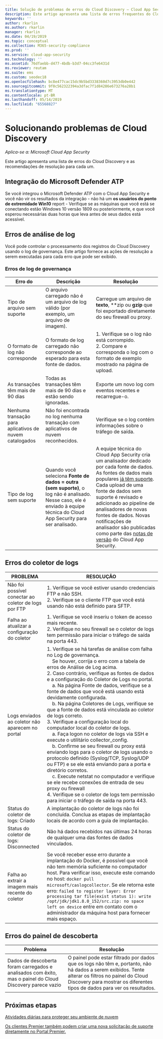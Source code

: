 ```yaml
---
title: Solução de problemas de erros do Cloud Discovery – Cloud App Security | Microsoft Docs
description: Este artigo apresenta uma lista de erros frequentes do Cloud Discovery e as recomendações de resolução para cada um.
keywords: ''
author: rkarlin
ms.author: rkarlin
manager: rkarlin
ms.date: 04/19/2019
ms.topic: conceptual
ms.collection: M365-security-compliance
ms.prod: ''
ms.service: cloud-app-security
ms.technology: ''
ms.assetid: 76dfaebb-d477-4bdb-b3d7-04cc3fe6431d
ms.reviewer: reutam
ms.suite: ems
ms.custom: seodec18
ms.openlocfilehash: bc8e477cac15dc9b5bd3338360d7c3953db0e442
ms.sourcegitcommit: 9f0c562322394a3dfac7f1d84286e673276a28b1
ms.translationtype: MT
ms.contentlocale: pt-BR
ms.lasthandoff: 05/14/2019
ms.locfileid: "65568827"
---
```

# <a name="troubleshooting-cloud-discovery"></a>Solucionando problemas de Cloud Discovery

*Aplica-se a: Microsoft Cloud App Security*

Este artigo apresenta uma lista de erros do Cloud Discovery e as recomendações de resolução para cada um.

## <a name="microsoft-defender-atp-integration"></a>Integração do Microsoft Defender ATP

Se você integrou o Microsoft Defender ATP com o Cloud App Security e você não vir os resultados da integração - não há um **os usuários do ponto de extremidade Win10** report - Verifique se as máquinas que você está se conectando estão Windows 10 versão 1809 ou posteriormente, e que você esperou necessárias duas horas que leva antes de seus dados está acessível.


## <a name="log-parsing-errors"></a>Erros de análise de log

Você pode controlar o processamento dos registros do Cloud Discovery usando o log de governança. Este artigo fornece as ações de resolução a serem executadas para cada erro que pode ser exibido.

### <a name="governance-log-errors"></a>Erros de log de governança

|Erro do|Descrição|Resolução|
|----|----|----|
|Tipo de arquivo sem suporte|O arquivo carregado não é um arquivo de log válido (por exemplo, um arquivo de imagem).|Carregue um arquivo de **texto**, **zip ou **gzip** que foi exportado diretamente do seu firewall ou proxy.|
|O formato de log não corresponde|O formato de log carregado não corresponde ao esperado para esta fonte de dados.|1. Verifique se o log não está corrompido. <br /> 2. Compare e corresponda o log com o formato de exemplo mostrado na página de upload.|
|As transações têm mais de 90 dias|Todas as transações têm mais de 90 dias e estão sendo ignoradas.|Exporte um novo log com eventos recentes e recarregue-o.|
|Nenhuma transação para aplicativos de nuvem catalogados|Não foi encontrada no log nenhuma transação com aplicativos de nuvem reconhecidos.|Verifique se o log contém informações sobre o tráfego de saída.|
|Tipo de log sem suporte|Quando você seleciona **Fonte de dados = outra (sem suporte)**, o log não é analisado. Nesse caso, ele é enviado à equipe técnica do Cloud App Security para ser analisado.|A equipe técnica do Cloud App Security cria um analisador dedicado por cada fonte de dados. As fontes de dados mais populares [já têm suporte](set-up-cloud-discovery.md). Cada upload de uma fonte de dados sem suporte é revisado e adicionado ao pipeline de analisadores de novas fontes de dados. Novas notificações de analisador são publicadas como parte das [notas de versão](release-notes.md) do Cloud App Security.|

## <a name="log-collector-errors"></a>Erros do coletor de logs

|PROBLEMA | RESOLUÇÃO |
|--------|--|
|Não foi possível conectar ao coletor de logs por FTP| 1. Verifique se você estiver usando credenciais FTP e não SSH. <br />2. Verifique se o cliente FTP que você está usando não está definido para SFTP.  |
|Falha ao atualizar a configuração do coletor | 1. Verifique se você inseriu o token de acesso mais recente. <br />2. Verifique no seu firewall se o coletor de logs tem permissão para iniciar o tráfego de saída na porta 443.|
|Logs enviados ao coletor não aparecem no portal | 1.  Verifique se há tarefas de análise com falha no Log de governança.  <br />  &nbsp;&nbsp;&nbsp;&nbsp;Se houver, corrija o erro com a tabela de erros de Análise de Log acima.<br /> 2. Caso contrário, verifique as fontes de dados e a configuração do Coletor de Logs no portal. <br /> &nbsp;&nbsp;&nbsp;&nbsp;a. Na página Fonte de dados, verifique se a fonte de dados que você está usando está devidamente configurada. <br />&nbsp;&nbsp;&nbsp;&nbsp;b. Na página Coletores de Logs, verifique se que a fonte de dados está vinculada ao coletor de logs correto. <br /> 3. Verifique a configuração local do computador local do coletor de logs.  <br />&nbsp;&nbsp;&nbsp;&nbsp;a. Faça logon no coletor de logs via SSH e execute o utilitário collector_config.<br/>&nbsp;&nbsp;&nbsp;&nbsp;b. Confirme se seu firewall ou proxy está enviando logs para o coletor de logs usando o protocolo definido (Syslog/TCP, Syslog/UDP ou FTP) e se ele está enviando para a porta e diretório corretos.<br /> &nbsp;&nbsp;&nbsp;&nbsp;c. Execute netstat no computador e verifique se ele recebe conexões de entrada de seu proxy ou firewall <br /> 4.   Verifique se o coletor de logs tem permissão para iniciar o tráfego de saída na porta 443. |
|Status do coletor de logs: Criado | A implantação do coletor de logs não foi concluída. Conclua as etapas de implantação locais de acordo com a guia de implantação.|
|Status do coletor de logs: Disconnected | Não há dados recebidos nas últimas 24 horas de qualquer uma das fontes de dados vinculados. |
|Falha ao extrair a imagem mais recente do coletor| Se você receber esse erro durante a implantação do Docker, é possível que você não tem memória suficiente no computador host. Para verificar isso, execute este comando no host: `docker pull microsoft/caslogcollector`. Se ele retorna este erro: `failed to register layer: Error processing tar file(exist status 1): write /opt/jdk/jdk1.8.0_152/src.zip: no space left on device` entre em contato com o administrador da máquina host para fornecer mais espaço.|

## <a name="discovery-dashboard-errors"></a>Erros do painel de descoberta

|Problema|Resolução|
|----|----|
|Dados de descoberta foram carregados e analisados com êxito, mas o painel do Cloud Discovery parece vazio|O painel pode estar filtrado por dados que os logs não têm e, portanto, não há dados a serem exibidos. Tente alterar os filtros no painel do Cloud Discovery para mostrar os diferentes tipos de dados para ver os resultados.|

## <a name="next-steps"></a>Próximas etapas
  
[Atividades diárias para proteger seu ambiente de nuvem](daily-activities-to-protect-your-cloud-environment.md)   

[Os clientes Premier também podem criar uma nova solicitação de suporte diretamente no Portal Premier.](https://premier.microsoft.com/)  

